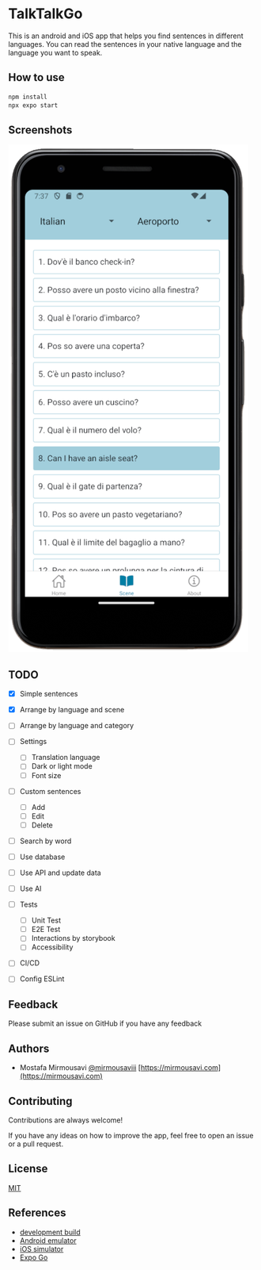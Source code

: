 # TalkTalkGo

This is an android and iOS app that helps you find sentences in different languages.
You can read the sentences in your native language and the language you want to speak. 


## How to use

   ```bash
   npm install
   npx expo start
   ```

## Screenshots

![User management](screenshots/screenshot-01.png)


## TODO

- [x] Simple sentences
- [x] Arrange by language and scene
- [ ] Arrange by language and category
- [ ] Settings
   - [ ] Translation language
   - [ ] Dark or light mode
   - [ ] Font size
- [ ] Custom sentences
   - [ ] Add
   - [ ] Edit
   - [ ] Delete
- [ ] Search by word
- [ ] Use database
- [ ] Use API and update data
- [ ] Use AI
- [ ] Tests
   - [ ] Unit Test
   - [ ] E2E Test
   - [ ] Interactions by storybook
   - [ ] Accessibility
- [ ] CI/CD
- [ ] Config ESLint


## Feedback

Please submit an issue on GitHub if you have any feedback


## Authors

- Mostafa Mirmousavi [@mirmousaviii](https://github.com/mirmousaviii) [https://mirmousavi.com](https://mirmousavi.com)


## Contributing

Contributions are always welcome!

If you have any ideas on how to improve the app, feel free to open an issue or a pull request.


## License

[MIT](https://choosealicense.com/licenses/mit/)


## References
- [development build](https://docs.expo.dev/develop/development-builds/introduction/)
- [Android emulator](https://docs.expo.dev/workflow/android-studio-emulator/)
- [iOS simulator](https://docs.expo.dev/workflow/ios-simulator/)
- [Expo Go](https://expo.dev/go)